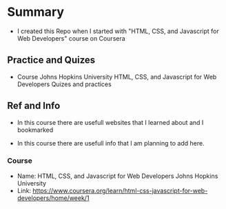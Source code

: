 # Summary 

- I created this Repo when I started with "HTML, CSS, and Javascript for Web Developers" course on Coursera 


## Practice and Quizes
- Course Johns Hopkins University HTML, CSS, and Javascript for Web Developers Quizes and practices 

## Ref and Info 

- In this course there are usefull websites that I learned about and I bookmarked 

- In this course there are usefull info that I am planning to add here. 

### Course 

- Name: HTML, CSS, and Javascript for Web Developers Johns Hopkins University
- Link: https://www.coursera.org/learn/html-css-javascript-for-web-developers/home/week/1

